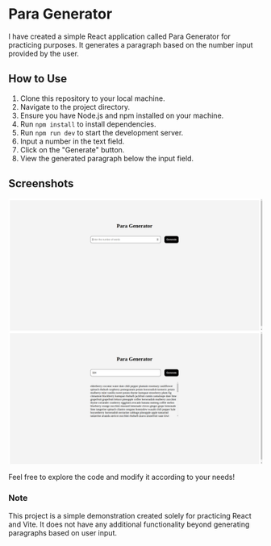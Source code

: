 # Para Generator

I have created a simple React application called Para Generator for practicing purposes. It generates a paragraph based on the number input provided by the user.

## How to Use

1. Clone this repository to your local machine.
2. Navigate to the project directory.
3. Ensure you have Node.js and npm installed on your machine.
4. Run `npm install` to install dependencies.
5. Run `npm run dev` to start the development server.
6. Input a number in the text field.
7. Click on the "Generate" button.
8. View the generated paragraph below the input field.

## Screenshots

![Screenshot 1](./screenshots/Screenshot_20240313_042629.png)
![Screenshot 2](./screenshots/Screenshot_20240313_042709.png)

Feel free to explore the code and modify it according to your needs!

### Note

This project is a simple demonstration created solely for practicing React and Vite. It does not have any additional functionality beyond generating paragraphs based on user input.
